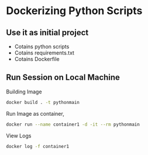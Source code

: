 # Dockerizing Python Scripts

## Use it as initial project
- Cotains python scripts
- Cotains requirements.txt
- Cotains Dockerfile


## Run Session on Local Machine

Building Image
```bash
docker build . -t pythonmain
```

Run Image as container, 
```bash
docker run --name container1 -d -it --rm pythonmain
```

View Logs 
```bash
docker log -f container1 
```

